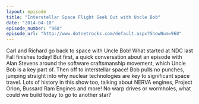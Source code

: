 ```yaml
---
layout: episode
title: "Interstellar Space Flight Geek Out with Uncle Bob"
date: "2014-04-10"
episode_number: "968"
episode_url: "http://www.dotnetrocks.com/default.aspx?ShowNum=968"
---
```


Carl and Richard go back to space with Uncle Bob! What started at NDC last Fall finishes today! But first, a quick conversation about an episode with Alan Stevens around the software craftsmanship movement, which Uncle Bob is a key part of. Then off to interstellar space! Bob pulls no punches, jumping straight into why nuclear technologies are key to significant space travel. Lots of history in this show too, talking about NERVA engines, Project Orion, Bussard Ram Engines and more! No warp drives or wormholes, what could we build today to go to another star?
